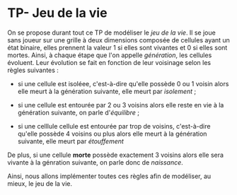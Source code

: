 # TP- Jeu de la vie

On se propose durant tout ce TP de modéliser le *jeu de la vie*. Il se joue sans joueur sur une grille à deux dimensions composée de cellules ayant un état binaire, elles prennent la valeur 1 si elles sont vivantes et 0 si elles sont mortes. Ainsi, à chaque étape que l'on appelle *génération*, les cellules évoluent. Leur évolution se fait en fonction de leur voisinage selon les règles suivantes :

 - si une cellule est isoléee, c'est-à-dire qu'elle possède 0 ou 1 voisin alors elle meurt à la génération suivante, elle meurt par *isolement* ;
 
 - si une cellule est entourée par 2 ou 3 voisins alors elle reste en vie à la génération suivante, on parle d'*équilibre* ; 
 
 - si une celllule cellule est entourée par trop de voisins, c'est-à-dire qu'elle possède 4 voisins ou plus alors elle meurt à la génération suivante, elle meurt par *étouffement*
 
De plus, si une cellule **morte** possède exactement 3 voisins alors elle sera vivante à la génration suivante, on parle donc de *naissance*.

Ainsi, nous allons implémenter toutes ces règles afin de modéliser, au mieux, le jeu de la vie. 